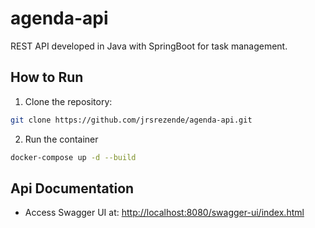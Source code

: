 # agenda-api
REST API developed in Java with SpringBoot for task management.

## How to Run 
1. Clone the repository:
```bash
git clone https://github.com/jrsrezende/agenda-api.git
```
2. Run the container
```bash
docker-compose up -d --build
```

## Api Documentation 
- Access Swagger UI at: <http://localhost:8080/swagger-ui/index.html>
